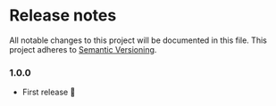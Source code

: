 # Release notes
All notable changes to this project will be documented in this file.
This project adheres to [Semantic Versioning](http://semver.org/).

### 1.0.0

- First release 🌈
